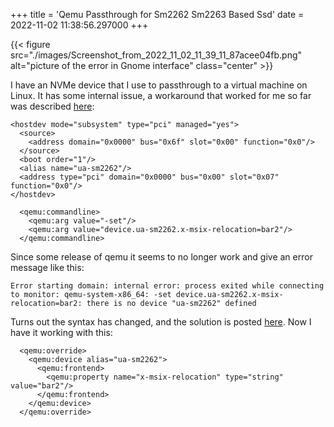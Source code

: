 +++
title = 'Qemu Passthrough for Sm2262 Sm2263 Based Ssd'
date = 2022-11-02 11:38:56.297000
+++

{{< figure src="./images/Screenshot_from_2022_11_02_11_39_11_87acee04fb.png" alt="picture of the error in Gnome interface" class="center" >}}

I have an NVMe device that I use to passthrough to a virtual machine on Linux. It has some internal issue, a workaround that worked for me so far was described [here](https://bugzilla.kernel.org/show_bug.cgi?id=202055#c42):

```
<hostdev mode="subsystem" type="pci" managed="yes">
  <source>
    <address domain="0x0000" bus="0x6f" slot="0x00" function="0x0"/>
  </source>
  <boot order="1"/>
  <alias name="ua-sm2262"/>
  <address type="pci" domain="0x0000" bus="0x00" slot="0x07" function="0x0"/>
</hostdev>
```
```
  <qemu:commandline>
    <qemu:arg value="-set"/>
    <qemu:arg value="device.ua-sm2262.x-msix-relocation=bar2"/>
  </qemu:commandline>
```

Since some release of qemu it seems to no longer work and give an error message like this:

```
Error starting domain: internal error: process exited while connecting to monitor: qemu-system-x86_64: -set device.ua-sm2262.x-msix-relocation=bar2: there is no device "ua-sm2262" defined
```

Turns out the syntax has changed, and the solution is posted [here](https://bbs.archlinux.org/viewtopic.php?id=276409). Now I have it working with this:

```
  <qemu:override>
    <qemu:device alias="ua-sm2262">
      <qemu:frontend>
        <qemu:property name="x-msix-relocation" type="string" value="bar2"/>
      </qemu:frontend>
    </qemu:device>
  </qemu:override>
  ```